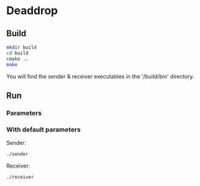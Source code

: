 # Deaddrop

## Build

```sh
mkdir build
cd build
cmake ..
make
```

You will find the sender & receiver executables in the '/build/bin' directory.

## Run

### Parameters
### With default parameters
Sender:
```sh
./sender
```

Receiver:
```sh
./receiver
```
